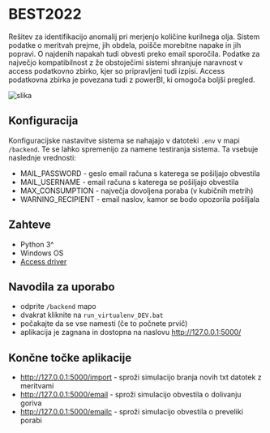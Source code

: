 # BEST2022
Rešitev za identifikacijo anomalij pri merjenjo količine kurilnega olja. Sistem podatke o meritvah prejme, jih obdela, poišče morebitne napake in jih popravi. O najdenih napakah tudi obvesti preko email sporočila. Podatke za največjo kompatibilnost z že obstoječimi sistemi shranjuje naravnost v access podatkovno zbirko, kjer so pripravljeni tudi izpisi. Access podatkovna zbirka je povezana tudi z powerBI, ki omogoča boljši pregled.

![slika](https://user-images.githubusercontent.com/33715779/155846810-f04b6a36-2bf7-4bc2-a177-d9c22f377c4c.png)

## Konfiguracija
Konfiguracijske nastavitve sistema se nahajajo v datoteki `.env` v mapi `/backend`. Te se lahko spremenijo za namene testiranja sistema. Ta vsebuje naslednje vrednosti:
- MAIL_PASSWORD - geslo email računa s katerega se pošiljajo obvestila
- MAIL_USERNAME - email računa s katerega se pošiljajo obvestila
- MAX_CONSUMPTION - največja dovoljena poraba (v kubičnih metrih)
- WARNING_RECIPIENT - email naslov, kamor se bodo opozorila pošiljala

## Zahteve
 - Python 3^
 - Windows OS
 - [Access driver](https://www.microsoft.com/en-US/download/details.aspx?id=13255)

## Navodila za uporabo
- odprite `/backend` mapo
- dvakrat kliknite na `run_virtualenv_DEV.bat`
- počakajte da se vse namesti (če to počnete prvič)
- aplikacija je zagnana in dostopna na naslovu http://127.0.0.1:5000/

## Končne točke aplikacije
- http://127.0.0.1:5000/import - sproži simulacijo branja novih txt datotek z meritvami
- http://127.0.0.1:5000/email - sproži simulacijo obvestila o dolivanju goriva
- http://127.0.0.1:5000/emailc - sproži simulacijo obvestila o preveliki porabi
